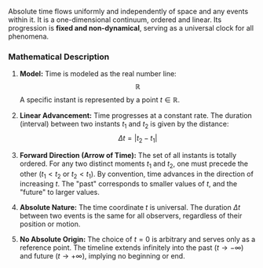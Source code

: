 Absolute time flows uniformly and independently of space and any events within it. It is a one-dimensional continuum, ordered and linear. Its progression is **fixed and non-dynamical**, serving as a universal clock for all phenomena.

### **Mathematical Description**

1.  **Model:** Time is modeled as the real number line:
    $$
    \mathbb{R}
    $$
    A specific instant is represented by a point $t \in \mathbb{R}$.

2.  **Linear Advancement:** Time progresses at a constant rate. The duration (interval) between two instants $t_1$ and $t_2$ is given by the distance:
    $$
    \Delta t = |t_2 - t_1|
    $$

3.  **Forward Direction (Arrow of Time):** The set of all instants is totally ordered. For any two distinct moments $t_1$ and $t_2$, one must precede the other ($t_1 < t_2$ or $t_2 < t_1$). By convention, time advances in the direction of increasing $t$. The "past" corresponds to smaller values of $t$, and the "future" to larger values.

4.  **Absolute Nature:** The time coordinate $t$ is universal. The duration $\Delta t$ between two events is the same for all observers, regardless of their position or motion.

5.  **No Absolute Origin:** The choice of $t=0$ is arbitrary and serves only as a reference point. The timeline extends infinitely into the past ($t \to -\infty$) and future ($t \to +\infty$), implying no beginning or end.
